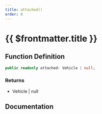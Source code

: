 ```yaml
---
title: attached()
order: 0
---
```


# {{ $frontmatter.title }}

<!--@include: ./attached_partial_header.md-->

## Function Definition

```ts
public readonly attached: Vehicle | null;
```

### Returns

* Vehicle | null

## Documentation

<!--@include: ./attached_partial_footer.md-->
